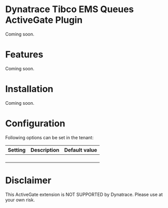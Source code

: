 # Dynatrace Tibco EMS Queues ActiveGate Plugin

Coming soon.

# Features

Coming soon.

# Installation

Coming soon.

# Configuration

Following options can be set in the tenant:

| Setting | Description | Default value | 
| ------- | ----------- | --------------| 
| | | |
| | | |
| | | |
| | | |


# Disclaimer
This ActiveGate extension is NOT SUPPORTED by Dynatrace. Please use at your own risk.
